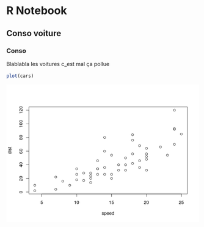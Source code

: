 R Notebook
================

## Conso voiture

### Conso

Blablabla les voitures c_est mal ça pollue

``` r
plot(cars)
```

![](my_first_script_files/figure-gfm/unnamed-chunk-1-1.png)<!-- -->

